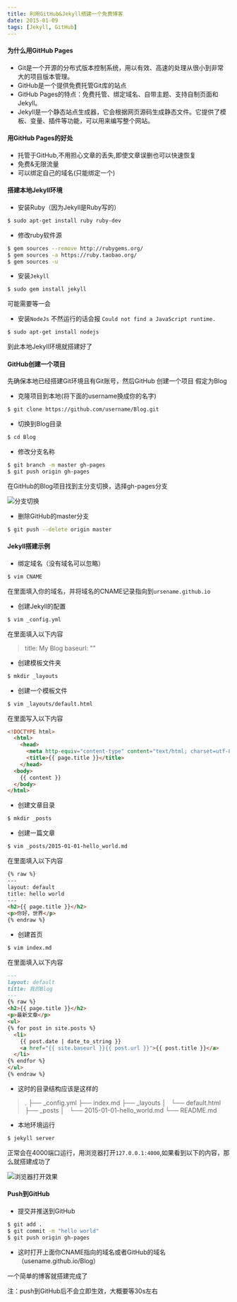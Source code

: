 ```yaml
---
title: 利用GitHub&Jekyll搭建一个免费博客
date: 2015-01-09
tags: [Jekyll, GitHub]
---
```


#### **为什么用GitHub Pages**

* Git是一个开源的分布式版本控制系统，用以有效、高速的处理从很小到非常大的项目版本管理。
* GitHub是一个提供免费托管Git库的站点
* GitHub Pages的特点：免费托管、绑定域名、自带主题、支持自制页面和Jekyll。
* Jekyll是一个静态站点生成器，它会根据网页源码生成静态文件。它提供了模板、变量、插件等功能，可以用来编写整个网站。

#### **用GitHub Pages的好处**

* 托管于GitHub,不用担心文章的丢失,即使文章误删也可以快速恢复
* 免费&无限流量
* 可以绑定自己的域名(只能绑定一个)

<!-- more -->

#### **搭建本地Jekyll环境**

* 安装Ruby（因为Jekyll是Ruby写的）

```bash
$ sudo apt-get install ruby ruby-dev
```

* 修改ruby软件源

```bash
$ gem sources --remove http://rubygems.org/
$ gem sources -a https://ruby.taobao.org/
$ gem sources -u
```

* 安装`Jekyll`

```bash
$ sudo gem install jekyll
```
可能需要等一会

* 安装`NodeJs` 不然运行的话会报 `Could not find a JavaScript runtime.`

```bash
$ sudo apt-get install nodejs
```

到此本地Jekyll环境就搭建好了

#### **GitHub创建一个项目**

先确保本地已经搭建Git环境且有Git账号，然后GitHub 创建一个项目 假定为Blog

* 克隆项目到本地(将下面的username换成你的名字)

```bash
$ git clone https://github.com/username/Blog.git
```

* 切换到Blog目录

```bash
$ cd Blog
```

* 修改分支名称

```bash
$ git branch -m master gh-pages
$ git push origin gh-pages
```

在GitHub的Blog项目找到主分支切换，选择gh-pages分支

![分支切换](/uploads/20150109/gh-pages.png)

* 删除GitHub的master分支

```bash
$ git push --delete origin master
```

#### **Jekyll搭建示例**

* 绑定域名（没有域名可以忽略）

```bash
$ vim CNAME
```

在里面填入你的域名，并将域名的CNAME记录指向到`ursename.github.io`

* 创建Jekyll的配置

```bash
$ vim _config.yml
```

在里面填入以下内容

> title: My Blog
> baseurl: ""

* 创建模板文件夹

```bash
$ mkdir _layouts
```

* 创建一个模板文件

```bash
$ vim _layouts/default.html
```

在里面写入以下内容

```html
<!DOCTYPE html>
  <html>
    <head>
      <meta http-equiv="content-type" content="text/html; charset=utf-8" />
      <title>{{ page.title }}</title>
    </head>
  <body>
    {{ content }}
  </body>
</html>
```

* 创建文章目录

```bash
$ mkdir _posts
```

* 创建一篇文章

```bash
$ vim _posts/2015-01-01-hello_world.md
```

在里面填入以下内容

```markdown
{% raw %}
---
layout: default
title: hello world
---
<h2>{{ page.title }}</h2>
<p>你好，世界</p>
{% endraw %}
```

* 创建首页

```bash
$ vim index.md
```

在里面填入以下内容

```markdown
---
layout: default
title: 我的Blog
---
{% raw %}
<h2>{{ page.title }}</h2>
<p>最新文章</p>
<ul>
{% for post in site.posts %}
  <li>
    {{ post.date | date_to_string }}
    <a href="{{ site.baseurl }}{{ post.url }}">{{ post.title }}</a>
  </li>
{% endfor %}
</ul>
{% endraw %}
```

* 这时的目录结构应该是这样的

> .
> ├── _config.yml
> ├── index.md
> ├── _layouts
> │   └── default.html
> ├── _posts
> │   └── 2015-01-01-hello_world.md
> └── README.md

* 本地环境运行

```bash
$ jekyll server
```

正常会在4000端口运行，用浏览器打开`127.0.0.1:4000`,如果看到以下的内容，那么就搭建成功了

![浏览器打开效果](/uploads/20150109/my_blog.png)

#### **Push到GitHub**

* 提交并推送到GitHub

```bash
$ git add .
$ git commit -m "hello world"
$ git push origin gh-pages
```

* 这时打开上面你CNAME指向的域名或者GitHub的域名（usename.github.io/Blog）

一个简单的博客就搭建完成了

注：push到GitHub后不会立即生效，大概要等30s左右